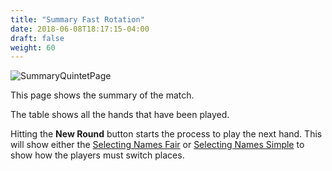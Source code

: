 ```yaml
---
title: "Summary Fast Rotation"
date: 2018-06-08T18:17:15-04:00
draft: false
weight: 60
---
```


![SummaryQuintetPage](../images/gen/Chicago/SummaryQuintetPage.png)

This page shows the summary of the match.

The table shows all the hands that have been played.

Hitting the **New Round** button starts the process to play the next hand.
This will show either the [Selecting Names Fair](fastfair/selectnamesfair.html) or [Selecting Names Simple](fastsimple/selectnamessimple.html) to show how the players must switch places.

